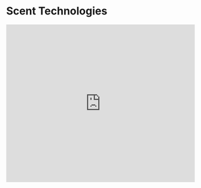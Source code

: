 # Scent Technologies
<div class="glitch-embed-wrap" style="height: 420px; width: 100%;"><iframe src="https://glitch.com/embed/#!/embed/scent-technologies?path=README.md&previewSize=0"title="scent-technologies on Glitch"allow="geolocation; microphone; camera; midi; vr; encrypted-media"style="height: 100%; width: 100%; border: 0;"></iframe></div>